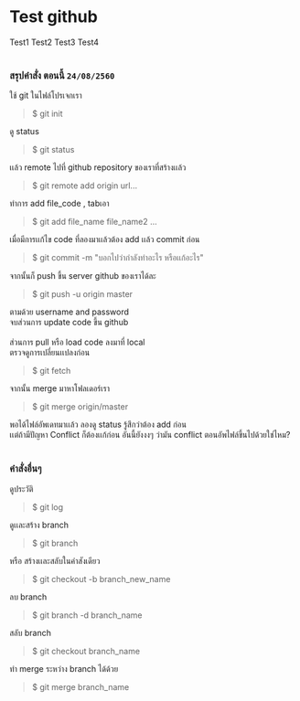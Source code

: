 # Test github<br />
Test1 Test2 Test3 Test4<br />
<br />
### สรุปคำสั่ง ตอนนี้ `24/08/2560`<br />
ใช้ git ในไฟล์โปรเจกเรา<br />
>$ git init

ดู status<br />
>$ git status

เเล้ว remote ไปที่ github repository ของเราที่สร้างเเล้ว<br />
>$ git remote add origin url...

ทำการ add file_code , tabเอา<br />
>$ git add file_name file_name2 ...

เมื่อมีการเเก้ไข code ที่ลองมาเเล้วต้อง add เเล้ว commit ก่อน<br />
>$ git commit -m "บอกไปว่ากำลังทำอะไร หรือเเก้อะไร"

จากนั้นก็ push ขึ้น server github ของเราได้ละ<br />
>$ git push -u origin master

ตามด้วย username and password<br />
จบส่วนการ update code ขึ้น github<br />
<br />
ส่วนการ pull หรือ load code ลงมาที่ local<br />
ตรวจดูการเปลี่ยนเเปลงก่อน<br />
>$ git fetch

จากนั้น merge มาหาโฟลเดอร์เรา<br />
>$ git merge origin/master

พอได้ไฟล์อัพเดทมาเเล้ว ลองดู status รู้สึกว่าต้อง add ก่อน<br />
เเต่ถ้ามีปัญหา Conflict ก็ต้องเเก้ก่อน อันนี้ยังงงๆ ว่ามัน conflict ตอนอัพไฟล์ขึ้นไปด้วยใช่ไหม?<br />
<br />
### คำสั่งอื่นๆ<br />
ดูประวัติ<br />
>$ git log

ดูเเละสร้าง branch<br />
>$ git branch 

หรือ สร้างเเละสลับในคำสังเดียว<br />
>$ git checkout -b branch_new_name

ลบ branch<br />
>$ git branch -d branch_name

สลับ branch<br />
>$ git checkout branch_name

ทำ merge ระหว่าง branch ได้ด้วย<br />
>$ git merge branch_name




